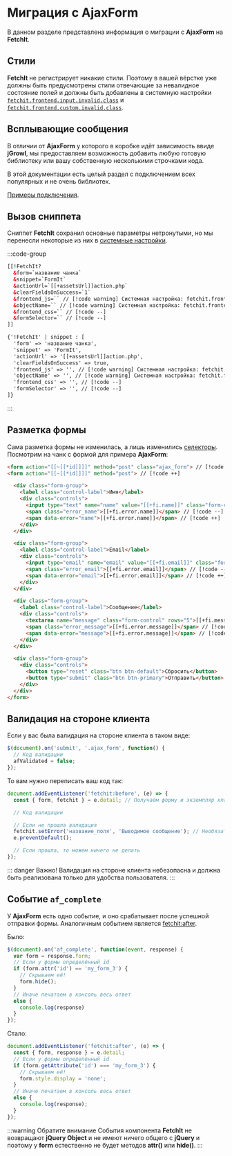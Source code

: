 # Миграция с AjaxForm

В данном разделе представлена информация о миграции с **AjaxForm** на **FetchIt**.

## Стили

**FetchIt** не регистрирует никакие стили. Поэтому в вашей вёрстке уже должны быть предусмотрены стили отвечающие за невалидное состояние полей и должны быть добавлены в системную настройки [`fetchit.frontend.input.invalid.class`](/guide/settings) и [`fetchit.frontend.custom.invalid.class`](/guide/settings).

## Всплывающие сообщения

В отличии от **AjaxForm** у которого в коробке идёт зависимость ввиде **jGrowl**, мы предоставляем возможность добавить любую готовую библиотеку или вашу собственную несколькими строчками кода.

В этой документации есть целый раздел с подключением всех популярных и не очень библиотек.

[Примеры подключения](/examples/#всплывающие-сообщения).

## Вызов сниппета

Сниппет **FetchIt** сохранил основные параметры нетронутыми, но мы перенесли некоторые из них в [системные настройки](/guide/settings).

:::code-group
```html [Шаблонизатор MODX]
[[!FetchIt?
  &form=`название чанка`
  &snippet=`FormIt`
  &actionUrl=`[[+assetsUrl]]action.php`
  &clearFieldsOnSuccess=`1`
  &frontend_js=`` // [!code warning] Системная настройка: fetchit.frontend.js
  &objectName=`` // [!code warning] Системная настройка: fetchit.frontend.js.classname
  &frontend_css=`` // [!code --]
  &formSelector=`` // [!code --]
]]
```
```html [fenom]
{'!FetchIt' | snippet : [
  'form' => 'название чанка',
  'snippet' => 'FormIt',
  'actionUrl' => '[[+assetsUrl]]action.php',
  'clearFieldsOnSuccess' => true,
  'frontend_js' => '', // [!code warning] Системная настройка: fetchit.frontend.js
  'objectName' => '', // [!code warning] Системная настройка: fetchit.frontend.js.classname
  'frontend_css' => '', // [!code --]
  'formSelector' => '', // [!code --]
]}
```
:::

## Разметка формы

Сама разметка формы не изменилась, а лишь изменились [селекторы](/guide/selectors). Посмотрим на чанк с формой для примера **AjaxForm**:

```html
<form action="[[~[[*id]]]]" method="post" class="ajax_form"> // [!code --]
<form action="[[~[[*id]]]]" method="post"> // [!code ++]

  <div class="form-group">
    <label class="control-label">Имя</label>
    <div class="controls">
      <input type="text" name="name" value="[[+fi.name]]" class="form-control"/>
      <span class="error_name">[[+fi.error.name]]</span> // [!code --]
      <span data-error="name">[[+fi.error.name]]</span> // [!code ++]
    </div>
  </div>

  <div class="form-group">
    <label class="control-label">Email</label>
    <div class="controls">
      <input type="email" name="email" value="[[+fi.email]]" class="form-control"/>
      <span class="error_email">[[+fi.error.email]]</span> // [!code --]
      <span data-error="email">[[+fi.error.email]]</span> // [!code ++]
    </div>
  </div>

  <div class="form-group">
    <label class="control-label">Сообщение</label>
    <div class="controls">
      <textarea name="message" class="form-control" rows="5">[[+fi.message]]</textarea>
      <span class="error_message">[[+fi.error.message]]</span> // [!code --]
      <span data-error="message">[[+fi.error.message]]</span> // [!code ++]
    </div>
  </div>

  <div class="form-group">
    <div class="controls">
      <button type="reset" class="btn btn-default">Сбросить</button>
      <button type="submit" class="btn btn-primary">Отправить</button>
    </div>
  </div>
</form>
```

## Валидация на стороне клиента

Если у вас была валидация на стороне клиента в таком виде:

```js
$(document).on('submit', '.ajax_form', function() {
  // Код валидации
  afValidated = false;
});
```

То вам нужно переписать ваш код так:

```js
document.addEventListener('fetchit:before', (e) => {
  const { form, fetchit } = e.detail; // Получаем форму и экземпляр класса FetchIt

  // Код валидации

  // Если не прошла валидация
  fetchit.setError('название_поля', 'Выводимое сообщение'); // Необязательно
  e.preventDefault();

  // Если прошла, то можем ничего не делать
});
```

::: danger Важно!
Валидация на стороне клиента небезопасна и должна быть реализована только для удобства пользователя.
:::

## Событие `af_complete`

У **AjaxForm** есть одно событие, и оно срабатывает после успешной отправки формы. Аналогичным событием является [fetchit:after](/guide/frontend/events#fetchit-after).

Было:
```js
$(document).on('af_complete', function(event, response) {
  var form = response.form;
  // Если у формы определённый id
  if (form.attr('id') == 'my_form_3') {
    // Скрываем её!
    form.hide();
  }
  // Иначе печатаем в консоль весь ответ
  else {
    console.log(response)
  }
});
```

Стало:
```js
document.addEventListener('fetchit:after', (e) => {
  const { form, response } = e.detail;
  // Если у формы определённый id
  if (form.getAttribute('id') === 'my_form_3') {
    // Скрываем её!
    form.style.display = 'none';
  }
  // Иначе печатаем в консоль весь ответ
  else {
    console.log(response);
  }
});
```

:::warning Обратите внимание
События компонента **FetchIt** не возвращают **jQuery Object** и не имеют ничего общего с **jQuery** и поэтому у **form** естественно не будет методов **attr()** или **hide()**.
:::

